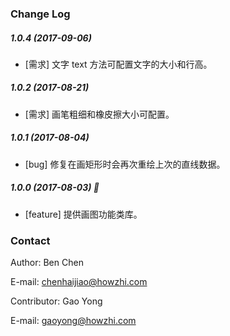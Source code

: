 
### Change Log

##### 1.0.4 (2017-09-06)
* [需求] 文字 text 方法可配置文字的大小和行高。

##### 1.0.2 (2017-08-21)
* [需求] 画笔粗细和橡皮擦大小可配置。

##### 1.0.1 (2017-08-04)
* [bug] 修复在画矩形时会再次重绘上次的直线数据。

##### 1.0.0 (2017-08-03) 👏
* [feature] 提供画图功能类库。

### Contact

Author: Ben Chen

E-mail: chenhaijiao@howzhi.com

Contributor: Gao Yong

E-mail: gaoyong@howzhi.com
